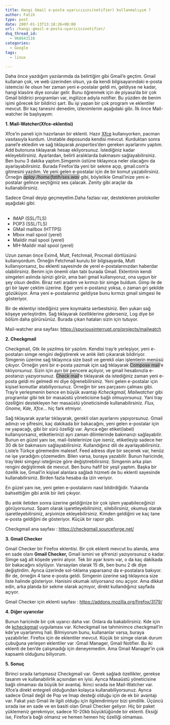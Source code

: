 ```yaml
---
title: Hangi Gmail e-posta uyarıcısını(notifier) kullanmalıyım ?
author: Fatih
type: post
date: 2007-01-13T13:18:26+00:00
url: /hangi-gmail-e-posta-uyaricisinotifier/
dsq_thread_id:
  - 968643110
categories:
  - Google
tags:
  - linux

---
```

Daha önce yazdığım yazılarımda da belirtiğim gibi Gmail&#8217;e geçtim. Gmail kullanan çok, ve web üzerinden olsun, ya da kendi bilgisayarındaki e-posta istemcisi ile olsun her zaman yeni e-postalar geldi mi, geldiyse ne kadar, hangi klasöre diye sorular gelir. Bunu öğrenmek için de piyasa&#8217;da bir çok Gmail bildirici programları var, ingilizce adıyla notifier. Bu yüzden de benim işimi görecek bir bildirici şart. Bu işi yapan bir çok program ve eklentiler mevcut. Bir kaç tanesini denedim, izlenimlerim aşağıdaki gibi. İlk önce Mail-watcher ile başlıyayım:

<!--more-->

<span style="font-weight: bold">1. Mail-Watcher(Xfce-eklentisi)</span>

Xfce&#8217;in paneli için hazırlanan bir eklenti. Hazır <a title="Xfce" target="blank_" href="https://www.xfce.org/">Xfce</a> kullanıyorken, pacman vasıtasıyla kurdum. Unstable deposunda kendisi mevcut. Kurduktan sonra panel&#8217;e ekledim ve sağ tıklayarak <span style="font-style: italic">properties</span>&#8216;den gereken ayarlarımı yaptım. Add butonuna tıklayarak hesap ekliyorsunuz. İstediğiniz kadar ekleyebilirsiniz. Ayarlardan, belirli aralıklarda bakmasını sağlayabilirsiniz. Ben bunu 3 dakika yaptım.Simgenin üstüne tıklayınca neler olacağını da ayarlayabilirsiniz. Burada Firefox&#8217;da yeni bir sekme açıp, gmail.com&#8217;a gitmesini yazdım. Ve yeni gelen e-postalar için de bir komut yazabilirsiniz. Örneğin <span style="font-style: italic; background-color: #c0c0c0">aplay /home/fatih/ses.wav</span> gibi, böylelikle Gmail&#8217;inize yeni e-postalar gelince seçtiğiniz ses çalacak. Zenity gibi araçlar da kullanabilirsiniz.

Sadece Gmail deyip geçmeyelim.Daha fazlası var, desteklenen protokoller aşağıdaki gibi:  
<br style="font-weight: bold" /> 

<ul type="disc">
  <li>
    IMAP (SSL/TLS)
  </li>
  <li>
    POP3 (SSL/TLS)
  </li>
  <li>
    GMail mailbox (HTTPS)
  </li>
  <li>
    Mbox mail spool (yerel)
  </li>
  <li>
    Maildir mail spool (yerel)
  </li>
  <li>
    MH-Maildir mail spool (yerel)
  </li>
</ul>

Uzun zaman önce Exim4, Mutt, Fetchmail, Procmail dörtlüsünü kullanıyordum. Örneğin Fetchmail kurulu bir bilgisayarda, Mutt kullanıyorsanız, bu eklenti sayesinde de yerel e-postalarınızdan haberdar olabilirsiniz. Benim için önemli olan tabi burada Gmail. Eklentinin kendi simgeleri aslında işinizi görür, ama bari gmail kullanıyoruz, ona uygun bir şey olsun dedim. Biraz neti aradım ve kırmızı bir simge buldum. Gimp ile de gri bir layer çektim üzerine. Eğer yeni e-postanız yoksa, o zaman gri şekilde gözüküyor. Ama yeni e-postalarınız geldiyse bunu kırmızı gmail simgesi ile gösteriyor.

Bir de eklentiyi istediğiniz yere koymakta serbestsiniz. Ben yukarı sağ köşeye yerleştirdim. Sağ tıklayarak özelliklerine giderseniz, Log diye bir bölüm daha görürsünüz. Burada çıkan hataları sizin için tutuyor.

Mail-watcher ana sayfası: https://spuriousinterrupt.org/projects/mailwatch

<span style="font-weight: bold">2. Checkgmail</span>

Checkgmail, Gtk ile yazılmış bir yazılım. Kendisi tray&#8217;e yerleşiyor, yeni e-postaları simge rengini değiştirerek ve anlık ileti çıkararak bildiriyor. Simgenin üzerine sağ tıklayınca size basit ve gerekli olan işlemlerin menüsü çıkıyor. Örneğin yeni bir e-posta yazmak için sağ tıklayarak <span style="background-color: #c0c0c0">Compose mail</span>&#8216;e tıklıyorsunuz. Sizin için ayrı bir pencere açılıyor, ve gmail hesabınızla e-postanızı yazıyorsunuz. <span style="background-color: #c0c0c0">Check mail</span>&#8216;e tıklayarak da istediğiniz zaman yeni e-posta geldi mi gelmedi mi diye öğrenebilirsiniz. Yeni gelen e-postalar için kişisel komutlar atabiliyorsunuz. Örneğin bir ses parçasını çalması gibi. Tray&#8217;e yerleşmenin bence en büyük avantajı <span style="font-style: italic">Kcheckgmail, Mailwatcher</span> gibi programlar gibi tek bir masaüstü yöneticisine bağlı olmuyorsunuz. Yani tray özelliğini destekleyen her masaüstü yöneticisinde kullanabilirsiniz. <span style="font-style: italic">Flux, Gnome, Kde, Xfce&#8230;</span> hiç fark etmiyor.

Sağ tıklayarak ayarlar tıklayarak, gerekli olan ayarlarını yapıyorsunuz. Gmail adınızı ve şifresini, kaç dakikada bir bakacağını, yeni gelen e-postalar için ne yapacağı, gibi bir sürü özelliği var. Ayrıca eğer etiket(label) kullanıyorsanız, etiketlerinizi ayrı zaman dilimlerinde bakmanızı sağlayabilir. Bunun en güzel yanı ise, mail-listelerinize üye iseniz, etiketleyip sadece her 30 dk bir bakmasını sağlayabilirsiniz. Kullandığınız dili de ayarlayabilirsiniz. Liste&#8217;e Türkçe göremedim malesef. Feed adress diye bir seçenek var, henüz ne işe yaradığını çözemedim. Bilen varsa, buraya yazabilir. Bunun haricinde, tray&#8217;deki simgeyi isteğinize göre değiştirebilirsiniz. Simgenin arka plan rengini değiştirmek de mevcut. Ben bunu hafif bir yeşil yaptım. Başka bir özellik ise, Gmail&#8217;in kişisel alanlara sağladı hizmeti de bu eklenti sayesinde kullanabilirsiniz. Birden fazla hesaba da izin veriyor.

En güzel yanı ise, yeni gelen e-postalarını nasıl bildirdiğidir. Yukarıda bahsettiğim gibi anlık bir ileti çıkıyor.

Bu anlık iletiden sonra üzerine geldiğinize bir çok işlem yapabileceğinizi görüyorsunuz. Spam olarak işaretleyebilirsiniz, silebilirsiniz, okumuş olarak işaretleyebilirsiniz, arşivinize ekleyebilirsiniz. Kimden geldiğini ve kaç tane e-posta geldiğini de gösteriyor. Küçük bir rapor gibi.

Checkgmail ana sayfası : <a title="https://checkgmail.sourceforge.net/" target="blank_" href="https://checkgmail.sourceforge.net/">https://checkgmail.sourceforge.net/</a>

<span style="font-weight: bold">3. Gmail Checker</span>

Gmail Checker bir Firefox eklentisi. Bir çok eklenti mevcut bu alanda, ama en sade olanı <span style="font-weight: bold">Gmail Checker,</span> Gmail ismini ve şifrenizi yazıyorsunuz o kadar. Simge sağ alt köşede yerini alıyor. Tek bir ayar kısmı var, o da kaç dakikada bir bakacağını söylüyor. Varsayılan olarak 15 dk, ben bunu 2 dk diye değiştirdim. Ayrıca üzerinde sol-tıklama yaparsanız da e-postalara bakıyor. Bir de, örneğin 4 tane e-posta geldi. Simgenin üzerine sağ tıklayınca size liste halinde gösteriyor. Hanisini okumak istiyorsanız onu açıyor. Ama dikkat edin, arka planda bir sekme olarak açmıyor, direkt kullandığınız sayfada açıyor.

Gmail Checker için eklenti sayfası : https://addons.mozilla.org/firefox/3179/

 <span style="font-weight: bold">4. Diğer uyarıcılar</span>

Bunun haricinde bir çok uyarıcı daha var. Onlara da bakabilirsiniz. Kde için de <a title="kcheckgmail" target="blank_" href="https://sf.net/projects/kcheckgmail">kcheckgmail</a> uygulaması var. Kcheckgmail ise tahminimce checkgmail&#8217;in kde&#8217;ye uyarlanmış hali. Bilmiyorum bunu, kullananlar varsa, buraya yazabilirler. Firefox için de eklentiler mevcut. Küçük bir simge olarak durum çubuğuna yerleşen eklentiler var :Gmail Manager, Gmail Notifier. Bu iki eklenti de ben&#8217;de çalışmadığı için deneyemedim. Ama Gmail Manager&#8217;in çok kapsamlı olduğunu biliyorum.

 <span style="font-weight: bold">5. Sonuç</span>

Birinci sırada tartışmasız Checkgmail var. Gerek sağladı özellikler, gerekse tasarım ve kullanabilirlik açısından en iyisi. Ayrıca Masaüstü yöneticisine bağlı olmaması da büyük bir avantaj. İkinci sırada ise Mail-Watcher var. Xfce&#8217;a direkt entegreli olduğundan kolayca kullanabiliyorsunuz. Ayrıca sadece Gmail değil de Pop ve İmap desteği olduğu için de ek bir avantajı var. Fakat yazı Gmail ile ilgili olduğu için ilgilendirmiyor bizi şimdilik. Üçüncü sırada ise en sade ve en basiti olan Gmail Checker geliyor. Hiç bir paket yüklemeniz gerekmiyor, sadece 10-20kb büyüklüğünde bir eklenti. Eksiği ise, Firefox&#8217;a bağlı olmanız ve hemen hemen hiç özelliği olmaması.
